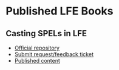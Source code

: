 # Published LFE Books

## Casting SPELs in LFE

* [Official repository](https://github.com/cnbbooks/lfe-casting-spels.git)
* [Submit request/feedback ticket](https://github.com/cnbbooks/lfe-casting-spels/issues/new)
* [Published content](https://lfe.io/books/casting-spels/)
